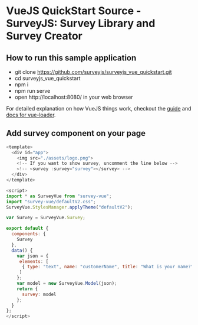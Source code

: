 # VueJS QuickStart Source - SurveyJS: Survey Library and Survey Creator

## How to run this sample application
 - git clone https://github.com/surveyjs/surveyjs_vue_quickstart.git
 - cd surveyjs_vue_quickstart
 - npm i
 - npm run serve
 - open http://localhost:8080/ in your web browser


For detailed explanation on how VueJS things work, checkout the [guide](http://vuejs-templates.github.io/webpack/) and [docs for vue-loader](http://vuejs.github.io/vue-loader).

## Add survey component on your page
```JavaScript
<template>
  <div id="app">
    <img src="./assets/logo.png">
    <!-- If you want to show survey, uncomment the line below -->
    <!-- <survey :survey="survey"></survey> -->
  </div>
</template>

<script>
import * as SurveyVue from "survey-vue";
import "survey-vue/defaultV2.css";
SurveyVue.StylesManager.applyTheme("defaultV2");

var Survey = SurveyVue.Survey;

export default {
  components: {
    Survey
  },
  data() {
    var json = {
     elements: [
      { type: "text", name: "customerName", title: "What is your name?", isRequired: true}
     ]
    };
    var model = new SurveyVue.Model(json);
    return {
      survey: model
    };
  }
};
</script>
```
